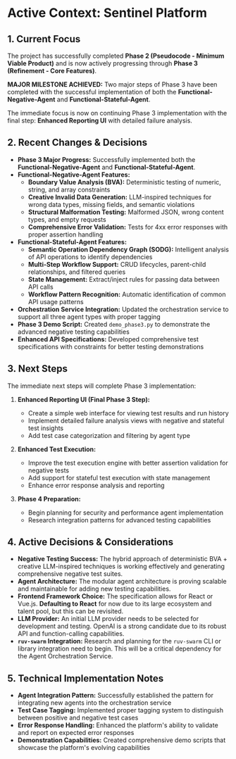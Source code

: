 # Active Context: Sentinel Platform

## 1. Current Focus

The project has successfully completed **Phase 2 (Pseudocode - Minimum Viable Product)** and is now actively progressing through **Phase 3 (Refinement - Core Features)**. 

**MAJOR MILESTONE ACHIEVED:** Two major steps of Phase 3 have been completed with the successful implementation of both the **Functional-Negative-Agent** and **Functional-Stateful-Agent**.

The immediate focus is now on continuing Phase 3 implementation with the final step: **Enhanced Reporting UI** with detailed failure analysis.

## 2. Recent Changes & Decisions

- **Phase 3 Major Progress:** Successfully implemented both the **Functional-Negative-Agent** and **Functional-Stateful-Agent**.
- **Functional-Negative-Agent Features:**
  - **Boundary Value Analysis (BVA):** Deterministic testing of numeric, string, and array constraints
  - **Creative Invalid Data Generation:** LLM-inspired techniques for wrong data types, missing fields, and semantic violations
  - **Structural Malformation Testing:** Malformed JSON, wrong content types, and empty requests
  - **Comprehensive Error Validation:** Tests for 4xx error responses with proper assertion handling
- **Functional-Stateful-Agent Features:**
  - **Semantic Operation Dependency Graph (SODG):** Intelligent analysis of API operations to identify dependencies
  - **Multi-Step Workflow Support:** CRUD lifecycles, parent-child relationships, and filtered queries
  - **State Management:** Extract/inject rules for passing data between API calls
  - **Workflow Pattern Recognition:** Automatic identification of common API usage patterns
- **Orchestration Service Integration:** Updated the orchestration service to support all three agent types with proper tagging
- **Phase 3 Demo Script:** Created `demo_phase3.py` to demonstrate the advanced negative testing capabilities
- **Enhanced API Specifications:** Developed comprehensive test specifications with constraints for better testing demonstrations

## 3. Next Steps

The immediate next steps will complete Phase 3 implementation:

1.  **Enhanced Reporting UI (Final Phase 3 Step):**
    - Create a simple web interface for viewing test results and run history
    - Implement detailed failure analysis views with negative and stateful test insights
    - Add test case categorization and filtering by agent type

2.  **Enhanced Test Execution:**
    - Improve the test execution engine with better assertion validation for negative tests
    - Add support for stateful test execution with state management
    - Enhance error response analysis and reporting

3.  **Phase 4 Preparation:**
    - Begin planning for security and performance agent implementation
    - Research integration patterns for advanced testing capabilities

## 4. Active Decisions & Considerations

- **Negative Testing Success:** The hybrid approach of deterministic BVA + creative LLM-inspired techniques is working effectively and generating comprehensive negative test suites.
- **Agent Architecture:** The modular agent architecture is proving scalable and maintainable for adding new testing capabilities.
- **Frontend Framework Choice:** The specification allows for React or Vue.js. **Defaulting to React** for now due to its large ecosystem and talent pool, but this can be revisited.
- **LLM Provider:** An initial LLM provider needs to be selected for development and testing. OpenAI is a strong candidate due to its robust API and function-calling capabilities.
- **`ruv-swarm` Integration:** Research and planning for the `ruv-swarm` CLI or library integration need to begin. This will be a critical dependency for the Agent Orchestration Service.

## 5. Technical Implementation Notes

- **Agent Integration Pattern:** Successfully established the pattern for integrating new agents into the orchestration service
- **Test Case Tagging:** Implemented proper tagging system to distinguish between positive and negative test cases
- **Error Response Handling:** Enhanced the platform's ability to validate and report on expected error responses
- **Demonstration Capabilities:** Created comprehensive demo scripts that showcase the platform's evolving capabilities

